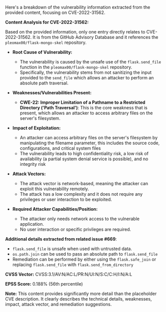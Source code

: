 Here's a breakdown of the vulnerability information extracted from the provided content, focusing on CVE-2022-31562.

**Content Analysis for CVE-2022-31562:**

Based on the provided information, only one entry directly relates to CVE-2022-31562. It is from the GitHub Advisory Database and it references the `pleomax00/flask-mongo-skel` repository.

- **Root Cause of Vulnerability:**
  - The vulnerability is caused by the unsafe use of the `flask.send_file` function in the `pleomax00/flask-mongo-skel` repository.
  - Specifically, the vulnerability stems from not sanitizing the input provided to the `send_file` which allows an attacker to perform an absolute path traversal.

- **Weaknesses/Vulnerabilities Present:**
  - **CWE-22: Improper Limitation of a Pathname to a Restricted Directory ('Path Traversal')**: This is the core weakness that is present, which allows an attacker to access arbitrary files on the server's filesystem.
    

- **Impact of Exploitation:**
    - An attacker can access arbitrary files on the server's filesystem by manipulating the filename parameter, this includes the source code, configurations, and critical system files
    - The vulnerability leads to high confidentiality risk, a low risk of availability (a partial system denial service is possible), and no integrity risk
- **Attack Vectors:**
  - The attack vector is network-based, meaning the attacker can exploit this vulnerability remotely.
  - The attack has a low complexity and it does not require any privileges or user interaction to be exploited.
 

- **Required Attacker Capabilities/Position:**
  -  The attacker only needs network access to the vulnerable application.
  -  No user interaction or specific privileges are required.

**Additional details extracted from related issue #669**:
-   `flask.send_file` is unsafe when used with untrusted data.
-   `os.path.join` can be used to pass an absolute path to `flask.send_file`
-   Remediation can be performed by either using the `flask.safe_join` or replacing `flask.send_file` with `flask.send_from_directory`

**CVSS Vector:**
CVSS:3.1/AV:N/AC:L/PR:N/UI:N/S:C/C:H/I:N/A:L

**EPSS Score:**
0.188% (56th percentile)

**Note:** This content provides significantly more detail than the placeholder CVE description. It clearly describes the technical details, weaknesses, impact, attack vector, and remediation suggestions.